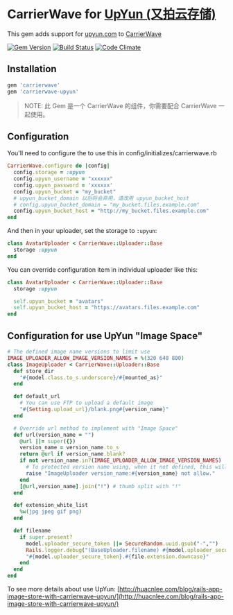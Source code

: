 # CarrierWave for [UpYun (又拍云存储)](http://upyun.com)

This gem adds support for [upyun.com](http://www.upyun.com) to [CarrierWave](https://github.com/jnicklas/carrierwave/)


[![Gem Version](https://badge.fury.io/rb/carrierwave-upyun.svg)](https://rubygems.org/gems/carrierwave-upyun) [![Build Status](https://travis-ci.org/nowa/carrierwave-upyun.svg?branch=master)](https://travis-ci.org/nowa/carrierwave-upyun) [![Code Climate](https://codeclimate.com/github/nowa/carrierwave-upyun/badges/gpa.svg)](https://codeclimate.com/github/nowa/carrierwave-upyun)

## Installation

```ruby
gem 'carrierwave'
gem 'carrierwave-upyun'
```

> NOTE: 此 Gem 是一个 CarrierWave 的组件，你需要配合 CarrierWave 一起使用。

## Configuration

You'll need to configure the to use this in config/initializes/carrierwave.rb

```ruby
CarrierWave.configure do |config|
  config.storage = :upyun
  config.upyun_username = "xxxxxx"
  config.upyun_password = 'xxxxxx'
  config.upyun_bucket = "my_bucket"
  # upyun_bucket_domain 以后将会弃用，请改用 upyun_bucket_host
  # config.upyun_bucket_domain = "my_bucket.files.example.com"
  config.upyun_bucket_host = "http://my_bucket.files.example.com"
end
```

And then in your uploader, set the storage to `:upyun`:

```ruby
class AvatarUploader < CarrierWave::Uploader::Base
  storage :upyun
end
```

You can override configuration item in individual uploader like this:

```ruby
class AvatarUploader < CarrierWave::Uploader::Base
  storage :upyun

  self.upyun_bucket = "avatars"
  self.upyun_bucket_host = "https://avatars.files.example.com"
end
```

## Configuration for use UpYun "Image Space"

```ruby
# The defined image name versions to limit use
IMAGE_UPLOADER_ALLOW_IMAGE_VERSION_NAMES = %(320 640 800)
class ImageUploader < CarrierWave::Uploader::Base
  def store_dir
    "#{model.class.to_s.underscore}/#{mounted_as}"
  end

  def default_url
    # You can use FTP to upload a default image
    "#{Setting.upload_url}/blank.png#{version_name}"
  end

  # Override url method to implement with "Image Space"
  def url(version_name = "")
    @url ||= super({})
    version_name = version_name.to_s
    return @url if version_name.blank?
    if not version_name.in?(IMAGE_UPLOADER_ALLOW_IMAGE_VERSION_NAMES)
      # To protected version name using, when it not defined, this will be give an error message in development environment
      raise "ImageUploader version_name:#{version_name} not allow."
    end
    [@url,version_name].join("!") # thumb split with "!"
  end

  def extension_white_list
    %w(jpg jpeg gif png)
  end

  def filename
    if super.present?
      model.uploader_secure_token ||= SecureRandom.uuid.gsub("-","")
      Rails.logger.debug("(BaseUploader.filename) #{model.uploader_secure_token}")
      "#{model.uploader_secure_token}.#{file.extension.downcase}"
    end
  end
end
```

To see more details about use UpYun: [http://huacnlee.com/blog/rails-app-image-store-with-carrierwave-upyun/](http://huacnlee.com/blog/rails-app-image-store-with-carrierwave-upyun/)
